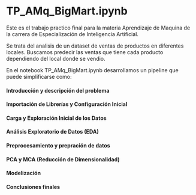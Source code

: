 # TP_AMq_BigMart.ipynb

Este es el trabajo practico final para la materia Aprendizaje de Maquina de la carrera de Especialización de Inteligencia Artificial.

Se trata del analisis de un dataset de ventas de productos en diferentes locales. Buscamos predecir las ventas que tiene cada producto dependiendo del local donde se vendio.

En el notebook TP_AMq_BigMart.ipynb desarrollamos un pipeline que puede simplificarse como:

#### Introducción y descripción del problema
#### Importación de Librerías y Configuración Inicial
#### Carga y Exploración Inicial de los Datos
#### Análisis Exploratorio de Datos (EDA)
#### Preprocesamiento y prepración de datos
#### PCA y MCA (Reducción de Dimensionalidad)
#### Modelización
#### Conclusiones finales

